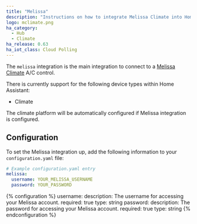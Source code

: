 ```yaml
---
title: "Melissa"
description: "Instructions on how to integrate Melissa Climate into Home Assistant."
logo: mclimate.png
ha_category:
  - Hub
  - Climate
ha_release: 0.63
ha_iot_class: Cloud Polling
---
```


The `melissa` integration is the main integration to connect to a [Melissa Climate](http://seemelissa.com/) A/C control.

There is currently support for the following device types within Home Assistant:

- Climate

The climate platform will be automatically configured if Melissa integration is configured.

## Configuration

To set the Melissa integration up, add the following information to your `configuration.yaml` file:

```yaml
# Example configuration.yaml entry
melissa:
  username: YOUR_MELISSA_USERNAME
  password: YOUR_PASSWORD
```

{% configuration %}
  username:
    description: The username for accessing your Melissa account.
    required: true
    type: string
  password:
    description: The password for accessing your Melissa account.
    required: true
    type: string
{% endconfiguration %}
